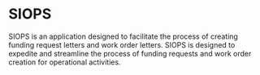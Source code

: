 # SIOPS 
SIOPS is an application designed to facilitate the process of creating funding request letters and work order letters. SIOPS is designed to expedite and streamline the process of funding requests and work order creation for operational activities.
